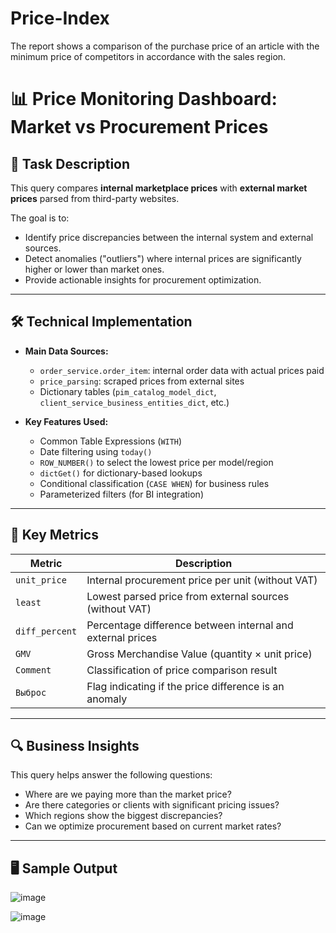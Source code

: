 # Price-Index
 The report shows a comparison of the purchase price of an article with the minimum price of competitors in accordance with the sales region.
 
# 📊 Price Monitoring Dashboard: Market vs Procurement Prices

## 🧾 Task Description

This query compares **internal marketplace prices** with **external market prices** parsed from third-party websites.

The goal is to:
- Identify price discrepancies between the internal system and external sources.
- Detect anomalies ("outliers") where internal prices are significantly higher or lower than market ones.
- Provide actionable insights for procurement optimization.

---

## 🛠️ Technical Implementation

- **Main Data Sources:**
  - `order_service.order_item`: internal order data with actual prices paid
  - `price_parsing`: scraped prices from external sites
  - Dictionary tables (`pim_catalog_model_dict`, `client_service_business_entities_dict`, etc.)

- **Key Features Used:**
  - Common Table Expressions (`WITH`)
  - Date filtering using `today()`
  - `ROW_NUMBER()` to select the lowest price per model/region
  - `dictGet()` for dictionary-based lookups
  - Conditional classification (`CASE WHEN`) for business rules
  - Parameterized filters (for BI integration)

---

## 📌 Key Metrics

| Metric | Description |
|-------|-------------|
| `unit_price` | Internal procurement price per unit (without VAT) |
| `least` | Lowest parsed price from external sources (without VAT) |
| `diff_percent` | Percentage difference between internal and external prices |
| `GMV` | Gross Merchandise Value (quantity × unit price) |
| `Comment` | Classification of price comparison result |
| `Выброс` | Flag indicating if the price difference is an anomaly |

---

## 🔍 Business Insights

This query helps answer the following questions:

- Where are we paying more than the market price?
- Are there categories or clients with significant pricing issues?
- Which regions show the biggest discrepancies?
- Can we optimize procurement based on current market rates?

---

## 🖥️ Sample Output

![image](https://github.com/user-attachments/assets/9a760f20-76bf-4f2e-9942-81474bc27375)


![image](https://github.com/user-attachments/assets/abefc22c-13db-4a3b-bf4c-334c3b5adb89)
